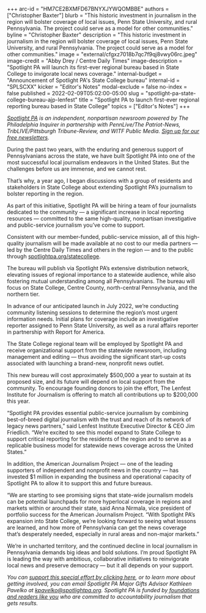 +++
arc-id = "HM7CE2BXMFD67BNYXJYWQOMBBE"
authors = ["Christopher Baxter"]
blurb = "This historic investment in journalism in the region will bolster coverage of local issues, Penn State University, and rural Pennsylvania. The project could serve as a model for other communities."
byline = "Christopher Baxter"
description = "This historic investment in journalism in the region will bolster coverage of local issues, Penn State University, and rural Pennsylvania. The project could serve as a model for other communities."
image = "external/cfgxz7018b7qc7f9qj8vwy06rc.jpeg"
image-credit = "Abby Drey / Centre Daily Times"
image-description = "Spotlight PA will launch its first-ever regional bureau based in State College to invigorate local news coverage."
internal-budget = "Announcement of Spotlight PA's State College bureau"
internal-id = "SPLSCXX"
kicker = "Editor's Notes"
modal-exclude = false
no-index = false
published = 2022-02-09T05:02:00-05:00
slug = "spotlight-pa-state-college-bureau-ajp-lenfest"
title = "Spotlight PA to launch first-ever regional reporting bureau based in State College"
topics = ["Editor's Notes"]
+++

<a href="https://www.spotlightpa.org/"><i>Spotlight PA</i></a><i> is an independent, nonpartisan newsroom powered by The Philadelphia Inquirer in partnership with PennLive/The Patriot-News, TribLIVE/Pittsburgh Tribune-Review, and WITF Public Media. </i><a href="https://www.spotlightpa.org/newsletters"><i>Sign up for our free newsletters</i></a><i>.</i>

During the past two years, with the enduring and generous support of Pennsylvanians across the state, we have built Spotlight PA into one of the most successful local journalism endeavors in the United States. But the challenges before us are immense, and we cannot rest.

That’s why, a year ago, I began discussions with a group of residents and stakeholders in State College about extending Spotlight PA’s journalism to bolster reporting in the region.

As part of this initiative, Spotlight PA will be hiring a team of four journalists dedicated to the community — a significant increase in local reporting resources — committed to the same high-quality, nonpartisan investigative and public-service journalism you’ve come to support.

Consistent with our member-funded, public-service mission, all of this high-quality journalism will be made available at no cost to our media partners — led by the Centre Daily Times and others in the region — and to the public through <a href="https://www.spotlightpa.org/statecollege">spotlightpa.org/statecollege</a>.

<script src="https://www.spotlightpa.org/embed.js" async></script><div data-spl-embed-version="1" data-spl-src="https://www.spotlightpa.org/embeds/cta/?url=https%3A%2F%2Fwww.spotlightpa.org%2Fstatecollege&eyebrow=STATE%20COLLEGE%20BUREAU&body=Support%20our%20historic%20initiative%20in%20State%20College%20and%20beyond%2C%20and%20all%20gifts%20of%20any%20amount%20up%20to%20%24200%2C000%20will%20be%20DOUBLED.&cta=CONTRIBUTE%20NOW"></div>

The bureau will publish via Spotlight PA’s extensive distribution network, elevating issues of regional importance to a statewide audience, while also fostering mutual understanding among all Pennsylvanians. The bureau will focus on State College, Centre County, north-central Pennsylvania, and the northern tier.

In advance of our anticipated launch in July 2022, we’re conducting community listening sessions to determine the region’s most urgent information needs. Initial plans for coverage include an investigative reporter assigned to Penn State University, as well as a rural affairs reporter in partnership with Report for America.

<script src="https://www.spotlightpa.org/embed.js" async></script><div data-spl-embed-version="1" data-spl-src="https://www.spotlightpa.org/embeds/newsletter/?cta=%3Cb%3EThe%20future%20of%20journalism%20in%20State%20College%20is%20here.%3C%2Fb%3E%20Join%20our%20historic%20effort%20%20to%20invigorate%20local%20news.&eyebrow=Sign%20Up%20for%20Alerts&preselect=state_college"></div>

The State College regional team will be employed by Spotlight PA and receive organizational support from the statewide newsroom, including management and editing — thus avoiding the significant start-up costs associated with launching a brand-new, nonprofit news outlet.

This new bureau will cost approximately $500,000 a year to sustain at its proposed size, and its future will depend on local support from the community. To encourage founding donors to join the effort, The Lenfest Institute for Journalism is offering to match all contributions up to $200,000 this year.

“Spotlight PA provides essential public-service journalism by combining best-of-breed digital journalism with the trust and reach of its network of legacy news partners,” said Lenfest Institute Executive Director &amp; CEO Jim Friedlich. “We’re excited to see this model expand to State College to support critical reporting for the residents of the region and to serve as a replicable business model for statewide news coverage across the United States.”

In addition, the American Journalism Project — one of the leading supporters of independent and nonprofit news in the country — has invested $1 million in expanding the business and operational capacity of Spotlight PA to allow it to support this and future bureaus.

“We are starting to see promising signs that state-wide journalism models can be potential launchpads for more hyperlocal coverage in regions and markets within or around their state, said Anna Nirmala, vice president of portfolio success for the American Journalism Project. “With Spotlight PA’s expansion into State College, we’re looking forward to seeing what lessons are learned, and how more of Pennsylvania can get the news coverage that’s desperately needed, especially in rural areas and non-major markets.”

We’re in uncharted territory, and the continued decline in local journalism in Pennsylvania demands big ideas and bold solutions. I’m proud Spotlight PA is leading the way with ambitious, collaborative initiatives to reinvigorate local news and preserve democracy — but it all depends on your support.

<i>You can </i><a href="https://www.spotlightpa.org/statecollege"><i>support this special effort by clicking here</i></a><i>, or to learn more about getting involved, you can email Spotlight PA Major Gifts Advisor Kathleen Pavelko at </i><a href="mailto:kpavelko@spotlightpa.org" target="_blank"><i>kpavelko@spotlightpa.org</i></a><i>. Spotlight PA is funded by</i><a href="https://www.spotlightpa.org/support"><i> foundations</i></a><i> </i><a href="https://www.spotlightpa.org/support"><i>and readers like you</i></a><i> who are committed to accountability journalism that gets results.</i>
